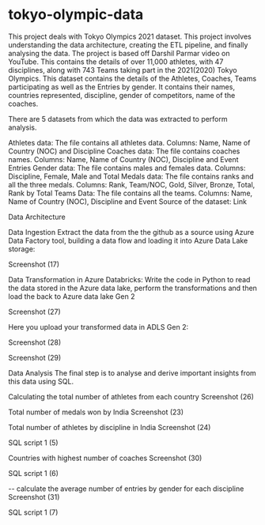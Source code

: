 # tokyo-olympic-data
This project deals with Tokyo Olympics 2021 dataset. This project involves understanding the data architecture, creating the ETL pipeline, and finally analysing the data. The project is based off Darshil Parmar video on YouTube. This contains the details of over 11,000 athletes, with 47 disciplines, along with 743 Teams taking part in the 2021(2020) Tokyo Olympics. This dataset contains the details of the Athletes, Coaches, Teams participating as well as the Entries by gender. It contains their names, countries represented, discipline, gender of competitors, name of the coaches.

There are 5 datasets from which the data was extracted to perform analysis.

Athletes data: The file contains all athletes data. Columns: Name, Name of Country (NOC) and Discipline
Coaches data: The file contains coaches names. Columns: Name, Name of Country (NOC), Discipline and Event
Entries Gender data: The file contains males and females data. Columns: Discipline, Female, Male and Total
Medals data: The file contains ranks and all the three medals. Columns: Rank, Team/NOC, Gold, Silver, Bronze, Total, Rank by Total
Teams Data: The file contains all the teams. Columns: Name, Name of Country (NOC), Discipline and Event
Source of the dataset: Link

Data Architecture


Data Ingestion
Extract the data from the the github as a source using Azure Data Factory tool, building a data flow and loading it into Azure Data Lake storage:

Screenshot (17)

Data Transformation in Azure Databricks:
Write the code in Python to read the data stored in the Azure data lake, perform the transformations and then load the back to Azure data lake Gen 2

Screenshot (27)

Here you upload your transformed data in ADLS Gen 2:

Screenshot (28)

Screenshot (29)

Data Analysis
The final step is to analyse and derive important insights from this data using SQL.

Calculating the total number of athletes from each country
Screenshot (26)

Total number of medals won by India
Screenshot (23)

Total number of athletes by discipline in India
Screenshot (24)

SQL script 1 (5)

Countries with highest number of coaches
Screenshot (30)

SQL script 1 (6)

-- calculate the average number of entries by gender for each discipline
Screenshot (31)

SQL script 1 (7)
